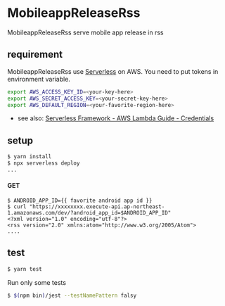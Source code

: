 # MobileappReleaseRss

MobileappReleaseRss serve mobile app release in rss

## requirement

MobileappReleaseRss use [Serverless](https://serverless.com/) on AWS.
You need to put tokens in environment variable.

```bash
export AWS_ACCESS_KEY_ID=<your-key-here>
export AWS_SECRET_ACCESS_KEY=<your-secret-key-here>
export AWS_DEFAULT_REGION=<your-favorite-region-here>
```

- see also: [Serverless Framework - AWS Lambda Guide - Credentials](https://serverless.com/framework/docs/providers/aws/guide/credentials/)


## setup

```bash
$ yarn install
$ npx serverless deploy
...
```

#### GET

```console
$ ANDROID_APP_ID={{ favorite android app id }}
$ curl "https://xxxxxxxx.execute-api.ap-northeast-1.amazonaws.com/dev/?android_app_id=$ANDROID_APP_ID"
<?xml version="1.0" encoding="utf-8"?>
<rss version="2.0" xmlns:atom="http://www.w3.org/2005/Atom">
....
```


## test

```bash
$ yarn test
```

Run only some tests

```bash
$ $(npm bin)/jest --testNamePattern falsy
```
